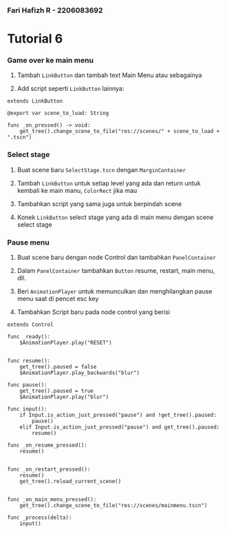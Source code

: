 ### Fari Hafizh R - 2206083692

# Tutorial 6
### Game over ke main menu
1. Tambah `LinkButton` dan tambah text Main Menu atau sebagainya

2. Add script seperti `LinkButton` lainnya:
```
extends LinkButton

@export var scene_to_load: String

func _on_pressed() -> void:
	get_tree().change_scene_to_file("res://scenes/" + scene_to_load + ".tscn")
``` 

### Select stage
1. Buat scene baru `SelectStage.tscn` dengan `MarginContainer`

2. Tambah `LinkButton` untuk setiap level yang ada dan return untuk kembali ke main manu, `ColorRect` jika mau

3. Tambahkan script yang sama juga untuk berpindah scene

4. Konek `LinkButton` select stage yang ada di main menu dengan scene select stage

### Pause menu
1. Buat scene baru dengan node Control dan tambahkan `PanelContainer`

2. Dalam `PanelContainer` tambahkan `Button` resume, restart, main menu, dll.

3. Beri `AnimationPlayer` untuk memunculkan dan menghilangkan pause menu saat di pencet esc key 

4. Tambahkan Script baru pada node control yang berisi
```
extends Control

func _ready():
	$AnimationPlayer.play("RESET")


func resume():
	get_tree().paused = false
	$AnimationPlayer.play_backwards("blur")

func pause():
	get_tree().paused = true
	$AnimationPlayer.play("blur")

func input():
	if Input.is_action_just_pressed("pause") and !get_tree().paused:
		pause()
	elif Input.is_action_just_pressed("pause") and get_tree().paused:
		resume()

func _on_resume_pressed():
	resume()


func _on_restart_pressed():
	resume()
	get_tree().reload_current_scene()


func _on_main_menu_pressed():
	get_tree().change_scene_to_file("res://scenes/mainmenu.tscn")

func _process(delta):
	input()
```